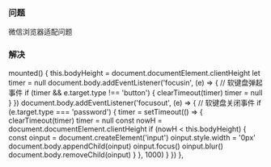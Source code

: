 ### 问题

微信浏览器适配问题

### 解决

mounted() {
this.bodyHeight = document.documentElement.clientHeight
let timer = null
document.body.addEventListener('focusin', (e) => { // 软键盘弹起事件
if (timer && e.target.type !== 'button') {
clearTimeout(timer)
timer = null
}
})
document.body.addEventListener('focusout', (e) => { // 软键盘关闭事件
if (e.target.type === 'password') {
timer = setTimeout(() => {
clearTimeout(timer)
timer = null
const nowH = document.documentElement.clientHeight
if (nowH < this.bodyHeight) {
const oinput = document.createElement('input')
oinput.style.width = '0px'
document.body.appendChild(oinput)
oinput.focus()
oinput.blur()
document.body.removeChild(oinput)
}
}, 1000)
}
})
},
